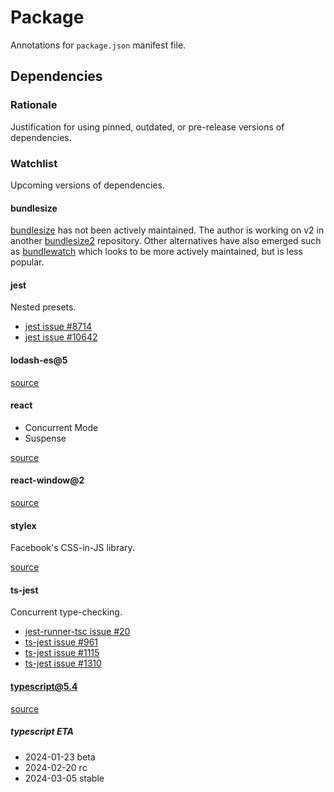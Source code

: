# Package

Annotations for `package.json` manifest file.

## Dependencies

### Rationale

Justification for using pinned, outdated, or pre-release versions of dependencies.

### Watchlist

Upcoming versions of dependencies.

#### bundlesize

[bundlesize](https://github.com/siddharthkp/bundlesize) has not been actively maintained.
The author is working on v2 in another [bundlesize2](https://github.com/siddharthkp/bundlesize2) repository.
Other alternatives have also emerged such as [bundlewatch](https://github.com/bundlewatch/bundlewatch) which looks to be more actively maintained, but is less popular.

#### jest

Nested presets.

- [jest issue #8714](https://github.com/facebook/jest/issues/8714)
- [jest issue #10642](https://github.com/facebook/jest/issues/10642)

#### lodash-es@5

[source](https://github.com/lodash/lodash/wiki/Roadmap)

#### react

- Concurrent Mode
- Suspense

[source](https://github.com/facebook/react/milestone/40)

#### react-window@2

[source](https://github.com/bvaughn/react-window/issues/302)

#### stylex

Facebook's CSS-in-JS library.

[source](https://www.youtube.com/watch?v=9JZHodNR184)

#### ts-jest

Concurrent type-checking.

- [jest-runner-tsc issue #20](https://github.com/azz/jest-runner-tsc/issues/20)
- [ts-jest issue #961](https://github.com/kulshekhar/ts-jest/issues/961)
- [ts-jest issue #1115](https://github.com/kulshekhar/ts-jest/issues/1115)
- [ts-jest issue #1310](https://github.com/kulshekhar/ts-jest/issues/1310)

#### typescript@5.4

[source](https://github.com/microsoft/TypeScript/issues/56948)

##### typescript ETA

- 2024-01-23 beta
- 2024-02-20 rc
- 2024-03-05 stable
